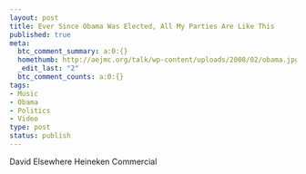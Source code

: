 ```yaml
--- 
layout: post
title: Ever Since Obama Was Elected, All My Parties Are Like This
published: true
meta: 
  btc_comment_summary: a:0:{}
  homethumb: http://aejmc.org/talk/wp-content/uploads/2008/02/obama.jpg
  _edit_last: "2"
  btc_comment_counts: a:0:{}
tags: 
- Music
- Obama
- Politics
- Video
type: post
status: publish
---
```

[](http://www.youtube.com/v/ymZw6kt1Lwk)

  
  
David Elsewhere Heineken Commercial 
